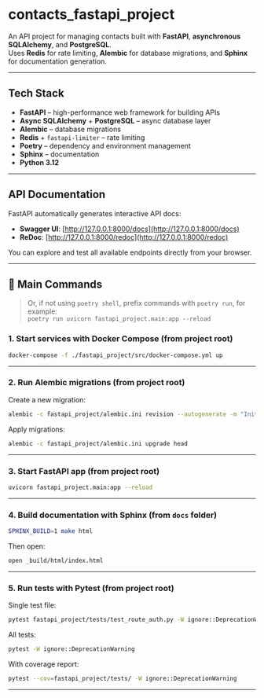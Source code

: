# contacts_fastapi_project

An API project for managing contacts built with **FastAPI**, **asynchronous SQLAlchemy**, and **PostgreSQL**.  
Uses **Redis** for rate limiting, **Alembic** for database migrations, and **Sphinx** for documentation generation.

---

## Tech Stack

- **FastAPI** – high-performance web framework for building APIs  
- **Async SQLAlchemy** + **PostgreSQL** – async database layer  
- **Alembic** – database migrations  
- **Redis** + `fastapi-limiter` – rate limiting  
- **Poetry** – dependency and environment management  
- **Sphinx** – documentation  
- **Python 3.12**

---

## API Documentation

FastAPI automatically generates interactive API docs:

- **Swagger UI**: [http://127.0.0.1:8000/docs](http://127.0.0.1:8000/docs)  
- **ReDoc**: [http://127.0.0.1:8000/redoc](http://127.0.0.1:8000/redoc)  

You can explore and test all available endpoints directly from your browser.

---

## 🧩 Main Commands

> Or, if not using `poetry shell`, prefix commands with `poetry run`, for example:  
> `poetry run uvicorn fastapi_project.main:app --reload`


### 1. Start services with Docker Compose (from project root)

```bash
docker-compose -f ./fastapi_project/src/docker-compose.yml up
```

---

### 2. Run Alembic migrations (from project root)

Create a new migration:

```bash
alembic -c fastapi_project/alembic.ini revision --autogenerate -m "Init"
```

Apply migrations:

```bash
alembic -c fastapi_project/alembic.ini upgrade head
```

---

### 3. Start FastAPI app (from project root)

```bash
uvicorn fastapi_project.main:app --reload
```

---

### 4. Build documentation with Sphinx (from `docs` folder)

```bash
SPHINX_BUILD=1 make html
```

Then open:

```bash
open _build/html/index.html
```

---

### 5. Run tests with Pytest (from project root)

Single test file:

```bash
pytest fastapi_project/tests/test_route_auth.py -W ignore::DeprecationWarning
```

All tests:

```bash
pytest -W ignore::DeprecationWarning
```

With coverage report:

```bash
pytest --cov=fastapi_project/tests/ -W ignore::DeprecationWarning
```

---